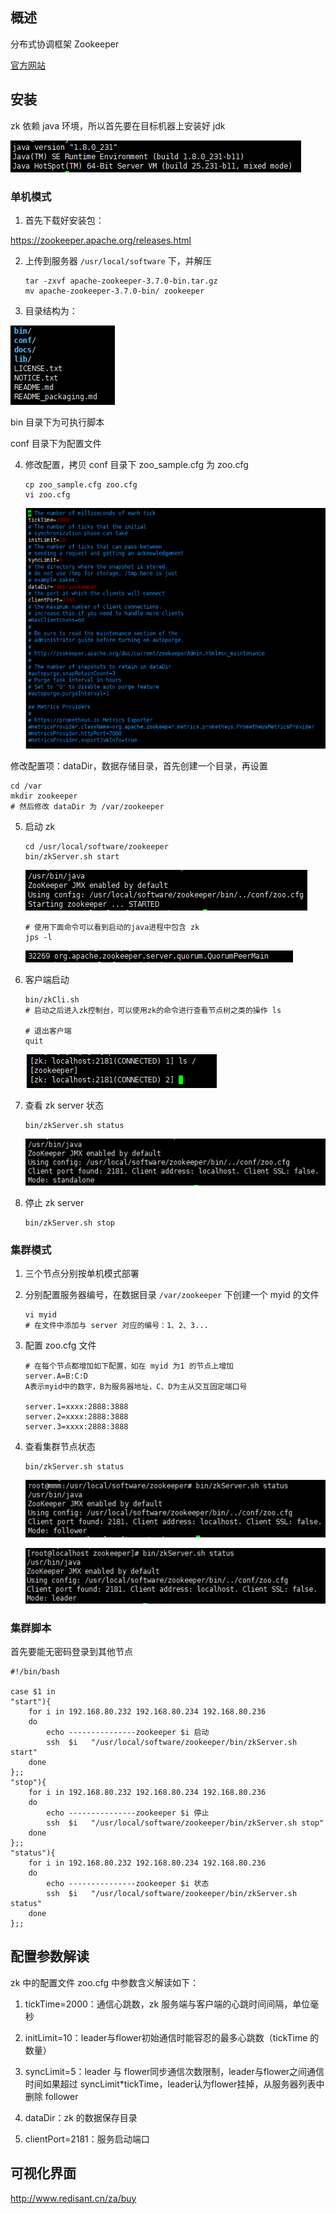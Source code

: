 ## 概述

分布式协调框架 Zookeeper

[官方网站](https://zookeeper.apache.org/)

## 安装

zk 依赖 java 环境，所以首先要在目标机器上安装好 jdk

![1648452612736](assets/1648452612736.png)

### 单机模式

1. 首先下载好安装包：

https://zookeeper.apache.org/releases.html

2. 上传到服务器 `/usr/local/software` 下，并解压

   ```
   tar -zxvf apache-zookeeper-3.7.0-bin.tar.gz
   mv apache-zookeeper-3.7.0-bin/ zookeeper
   ```

3. 目录结构为：

![1648454306560](assets/1648454306560.png)

bin 目录下为可执行脚本

conf 目录下为配置文件

4. 修改配置，拷贝 conf 目录下 zoo_sample.cfg 为 zoo.cfg

   ```
   cp zoo_sample.cfg zoo.cfg
   vi zoo.cfg
   ```

   ![1648454781594](assets/1648454781594.png)

修改配置项：dataDir，数据存储目录，首先创建一个目录，再设置

```
cd /var
mkdir zookeeper
# 然后修改 dataDir 为 /var/zookeeper
```

5. 启动 zk

   ```
   cd /usr/local/software/zookeeper
   bin/zkServer.sh start
   ```

   ![1648455328729](assets/1648455328729.png)

   ```
   # 使用下面命令可以看到启动的java进程中包含 zk
   jps -l
   ```

   ![1648455431367](assets/1648455431367.png)

6. 客户端启动

   ```
   bin/zkCli.sh
   # 启动之后进入zk控制台，可以使用zk的命令进行查看节点树之类的操作 ls
   
   # 退出客户端
   quit
   ```

   ![1648455602455](assets/1648455602455.png)

7. 查看 zk server 状态

   ```
   bin/zkServer.sh status
   ```

   ![1648455715439](assets/1648455715439.png)

8. 停止 zk server

   ```
   bin/zkServer.sh stop
   ```

### 集群模式

1. 三个节点分别按单机模式部署

2. 分别配置服务器编号，在数据目录 `/var/zookeeper` 下创建一个 myid 的文件

   ```
   vi myid
   # 在文件中添加与 server 对应的编号：1、2、3...
   ```

3. 配置 zoo.cfg 文件

   ```
   # 在每个节点都增加如下配置，如在 myid 为1 的节点上增加
   server.A=B:C:D
   A表示myid中的数字，B为服务器地址，C、D为主从交互固定端口号
   
   server.1=xxxx:2888:3888
   server.2=xxxx:2888:3888
   server.3=xxxx:2888:3888
   ```

4. 查看集群节点状态

   ```
   bin/zkServer.sh status
   ```

   ![1648464062543](assets/1648464062543.png)

   ![1648464075189](assets/1648464075189.png)

### 集群脚本

首先要能无密码登录到其他节点

```shell
#!/bin/bash

case $1 in
"start"){
    for i in 192.168.80.232 192.168.80.234 192.168.80.236
    do
    	echo ---------------zookeeper $i 启动
    	ssh  $i   "/usr/local/software/zookeeper/bin/zkServer.sh start"
    done
};;
"stop"){
    for i in 192.168.80.232 192.168.80.234 192.168.80.236
    do
    	echo ---------------zookeeper $i 停止
    	ssh  $i   "/usr/local/software/zookeeper/bin/zkServer.sh stop"
    done
};;
"status"){
    for i in 192.168.80.232 192.168.80.234 192.168.80.236
    do
    	echo ---------------zookeeper $i 状态
    	ssh  $i   "/usr/local/software/zookeeper/bin/zkServer.sh status"
    done
};;
```

## 配置参数解读

zk 中的配置文件 zoo.cfg 中参数含义解读如下：

1. tickTime=2000：通信心跳数，zk 服务端与客户端的心跳时间间隔，单位毫秒

2. initLimit=10：leader与flower初始通信时能容忍的最多心跳数（tickTime 的数量）

3. syncLimit=5：leader 与 flower同步通信次数限制，leader与flower之间通信时间如果超过 syncLimit*tickTime，leader认为flower挂掉，从服务器列表中删除 follower

4. dataDir：zk 的数据保存目录
5. clientPort=2181：服务启动端口

## 可视化界面

http://www.redisant.cn/za/buy